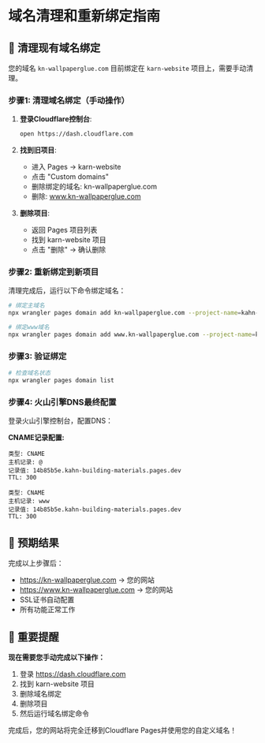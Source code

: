 # 域名清理和重新绑定指南

## 🔧 清理现有域名绑定

您的域名 `kn-wallpaperglue.com` 目前绑定在 `karn-website` 项目上，需要手动清理。

### 步骤1: 清理域名绑定（手动操作）

1. **登录Cloudflare控制台**:
   ```bash
   open https://dash.cloudflare.com
   ```

2. **找到旧项目**:
   - 进入 Pages → karn-website
   - 点击 "Custom domains"
   - 删除绑定的域名: kn-wallpaperglue.com
   - 删除: www.kn-wallpaperglue.com

3. **删除项目**:
   - 返回 Pages 项目列表
   - 找到 karn-website 项目
   - 点击 "删除" → 确认删除

### 步骤2: 重新绑定到新项目

清理完成后，运行以下命令绑定域名：

```bash
# 绑定主域名
npx wrangler pages domain add kn-wallpaperglue.com --project-name=kahn-building-materials

# 绑定www域名
npx wrangler pages domain add www.kn-wallpaperglue.com --project-name=kahn-building-materials
```

### 步骤3: 验证绑定

```bash
# 检查域名状态
npx wrangler pages domain list
```

### 步骤4: 火山引擎DNS最终配置

登录火山引擎控制台，配置DNS：

**CNAME记录配置:**
```
类型: CNAME
主机记录: @
记录值: 14b85b5e.kahn-building-materials.pages.dev
TTL: 300

类型: CNAME
主机记录: www
记录值: 14b85b5e.kahn-building-materials.pages.dev
TTL: 300
```

## 🎯 预期结果

完成以上步骤后：
- https://kn-wallpaperglue.com → 您的网站
- https://www.kn-wallpaperglue.com → 您的网站
- SSL证书自动配置
- 所有功能正常工作

## 🚨 重要提醒

**现在需要您手动完成以下操作：**
1. 登录 https://dash.cloudflare.com
2. 找到 karn-website 项目
3. 删除域名绑定
4. 删除项目
5. 然后运行域名绑定命令

完成后，您的网站将完全迁移到Cloudflare Pages并使用您的自定义域名！